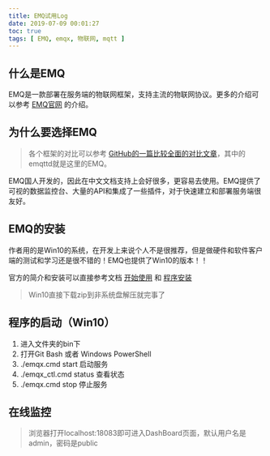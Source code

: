 ```yaml
---
title: EMQ试用Log
date: 2019-07-09 00:01:27
toc: true
tags: [ EMQ, emqx, 物联网, mqtt ]
---
```


## 什么是EMQ

EMQ是一款部署在服务端的物联网框架，支持主流的物联网协议。更多的介绍可以参考 [EMQ官网](https://www.emqx.io/cn/) 的介绍。

<!-- more -->

## 为什么要选择EMQ

> 各个框架的对比可以参考 [GitHub的一篇比较全面的对比文章](https://github.com/mqtt/mqtt.github.io/wiki/server-support)，其中的emqttd就是这里的EMQ。

EMQ国人开发的，因此在中文文档支持上会好很多，更容易去使用。EMQ提供了可视的数据监控台、大量的API和集成了一些插件，对于快速建立和部署服务端很友好。

## EMQ的安装

作者用的是Win10的系统，在开发上来说个人不是很推荐，但是做硬件和软件客户端的测试和学习还是很不错的！EMQ也提供了Win10的版本！！

官方的简介和安装可以直接参考文档 [开始使用](https://developer.emqx.io/docs/broker/v3/cn/getstarted.html#) 和 [程序安装](https://developer.emqx.io/docs/broker/v3/cn/install.html)

> Win10直接下载zip到非系统盘解压就完事了

## 程序的启动（Win10）

1. 进入文件夹的bin下
2. 打开Git Bash 或者 Windows PowerShell
3. ./emqx.cmd start 启动服务
4. ./emqx_ctl.cmd status 查看状态
5. ./emqx.cmd stop 停止服务

## 在线监控

> 浏览器打开localhost:18083即可进入DashBoard页面，默认用户名是admin，密码是public